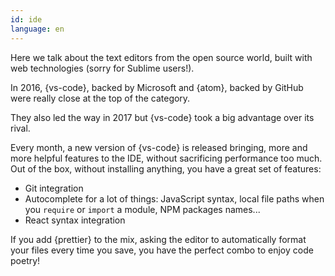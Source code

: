 ```yaml
---
id: ide  
language: en
---
```


Here we talk about the text editors from the open source world, built with web technologies (sorry for Sublime users!).

In 2016, {vs-code}, backed by Microsoft and {atom}, backed by GitHub were really close at the top of the category.

They also led the way in 2017 but {vs-code} took a big advantage over its rival.

Every month, a new version of {vs-code} is released bringing, more and more helpful features to the IDE, without sacrificing performance too much.
Out of the box, without installing anything, you have a great set of features:

* Git integration
* Autocomplete for a lot of things: JavaScript syntax, local file paths when you `require` or `import` a module, NPM packages names...
* React syntax integration

If you add {prettier} to the mix, asking the editor to automatically format your files every time you save, you have the perfect combo to enjoy code poetry!

